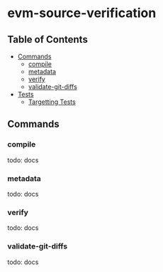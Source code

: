 # evm-source-verification

## Table of Contents

- [Commands](#commands)
  - [compile](#compile)
  - [metadata](#metadata)
  - [verify](#verify)
  - [validate-git-diffs](#validate-git-diffs)
- [Tests](#tests)
  - [Targetting Tests](#targetting-tests)

## Commands

### compile

todo: docs

### metadata

todo: docs

### verify

todo: docs

### validate-git-diffs

todo: docs
